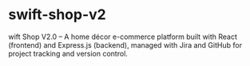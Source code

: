 # swift-shop-v2
wift Shop V2.0 – A home décor e-commerce platform built with React (frontend) and Express.js (backend), managed with Jira and GitHub for project tracking and version control.
